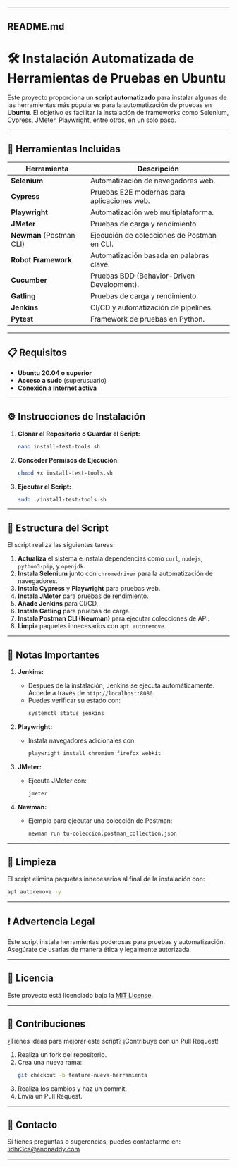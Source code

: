 

---

## **README.md**

# 🛠️ Instalación Automatizada de Herramientas de Pruebas en Ubuntu  

Este proyecto proporciona un **script automatizado** para instalar algunas de las herramientas más populares para la automatización de pruebas en **Ubuntu**. El objetivo es facilitar la instalación de frameworks como Selenium, Cypress, JMeter, Playwright, entre otros, en un solo paso.  

---

## 🚀 **Herramientas Incluidas**

| **Herramienta**        | **Descripción**                                     |
|------------------------|-----------------------------------------------------|
| **Selenium**           | Automatización de navegadores web.                  |
| **Cypress**            | Pruebas E2E modernas para aplicaciones web.         |
| **Playwright**         | Automatización web multiplataforma.                 |
| **JMeter**             | Pruebas de carga y rendimiento.                     |
| **Newman** (Postman CLI)| Ejecución de colecciones de Postman en CLI.        |
| **Robot Framework**    | Automatización basada en palabras clave.            |
| **Cucumber**           | Pruebas BDD (Behavior-Driven Development).          |
| **Gatling**            | Pruebas de carga y rendimiento.                     |
| **Jenkins**            | CI/CD y automatización de pipelines.                |
| **Pytest**             | Framework de pruebas en Python.                     |

---

## 📋 **Requisitos**

- **Ubuntu 20.04 o superior**  
- **Acceso a sudo** (superusuario)  
- **Conexión a Internet activa**

---

## ⚙️ **Instrucciones de Instalación**

1. **Clonar el Repositorio o Guardar el Script:**  
   ```bash
   nano install-test-tools.sh
   ```

2. **Conceder Permisos de Ejecución:**  
   ```bash
   chmod +x install-test-tools.sh
   ```

3. **Ejecutar el Script:**  
   ```bash
   sudo ./install-test-tools.sh
   ```

---

## 🧰 **Estructura del Script**  

El script realiza las siguientes tareas:  

1. **Actualiza** el sistema e instala dependencias como `curl`, `nodejs`, `python3-pip`, y `openjdk`.  
2. **Instala Selenium** junto con `chromedriver` para la automatización de navegadores.  
3. **Instala Cypress** y **Playwright** para pruebas web.  
4. **Instala JMeter** para pruebas de rendimiento.  
5. **Añade Jenkins** para CI/CD.  
6. **Instala Gatling** para pruebas de carga.  
7. **Instala Postman CLI (Newman)** para ejecutar colecciones de API.  
8. **Limpia** paquetes innecesarios con `apt autoremove`.

---

## 📌 **Notas Importantes**

1. **Jenkins:**  
   - Después de la instalación, Jenkins se ejecuta automáticamente. Accede a través de `http://localhost:8080`.  
   - Puedes verificar su estado con:  
     ```bash
     systemctl status jenkins
     ```

2. **Playwright:**  
   - Instala navegadores adicionales con:  
     ```bash
     playwright install chromium firefox webkit
     ```

3. **JMeter:**  
   - Ejecuta JMeter con:  
     ```bash
     jmeter
     ```

4. **Newman:**  
   - Ejemplo para ejecutar una colección de Postman:  
     ```bash
     newman run tu-coleccion.postman_collection.json
     ```

---

## 🧹 **Limpieza**

El script elimina paquetes innecesarios al final de la instalación con:

```bash
apt autoremove -y
```

---

## ❗ **Advertencia Legal**

Este script instala herramientas poderosas para pruebas y automatización. Asegúrate de usarlas de manera ética y legalmente autorizada.

---

## 📜 **Licencia**

Este proyecto está licenciado bajo la [MIT License](https://opensource.org/licenses/MIT).

---

## 🤝 **Contribuciones**

¿Tienes ideas para mejorar este script? ¡Contribuye con un Pull Request!  

1. Realiza un fork del repositorio.  
2. Crea una nueva rama:  
   ```bash
   git checkout -b feature-nueva-herramienta
   ```
3. Realiza los cambios y haz un commit.  
4. Envía un Pull Request.

---

## 📧 **Contacto**

Si tienes preguntas o sugerencias, puedes contactarme en: lidhr3cs@anonaddy.com

---

